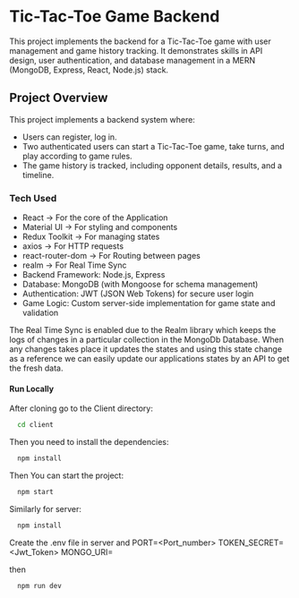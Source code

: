 # Tic-Tac-Toe Game Backend

This project implements the backend for a Tic-Tac-Toe game with user management and game history tracking. It demonstrates skills in API design, user authentication, and database management in a MERN (MongoDB, Express, React, Node.js) stack.

## Project Overview

This project implements a backend system where:

- Users can register, log in.
- Two authenticated users can start a Tic-Tac-Toe game, take turns, and play according to game rules.
- The game history is tracked, including opponent details, results, and a timeline.

### Tech Used

- React -> For the core of the Application
- Material UI -> For styling and components
- Redux Toolkit -> For managing states
- axios -> For HTTP requests
- react-router-dom -> For Routing between pages
- realm -> For Real Time Sync
- Backend Framework: Node.js, Express
- Database: MongoDB (with Mongoose for schema management)
- Authentication: JWT (JSON Web Tokens) for secure user login
- Game Logic: Custom server-side implementation for game state and validation

The Real Time Sync is enabled due to the Realm library which keeps the logs of changes in a particular collection in the MongoDb Database. When any changes takes place it updates the states and using this state change as a reference we can easily update our applications states by an API to get the fresh data.

#### Run Locally

After cloning go to the Client directory:

```bash
  cd client
```

Then you need to install the dependencies:

```bash
  npm install
```

Then You can start the project:

```bash
  npm start
```

Similarly for server:

```bash
  npm install
```

Create the .env file in server and
PORT=<Port_number>
TOKEN_SECRET=<Jwt_Token>
MONGO_URI=<your-url>

then

```bash
  npm run dev
```
